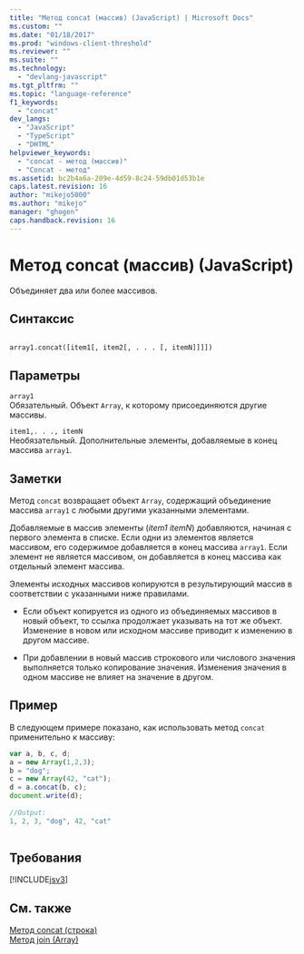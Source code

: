 ```yaml
---
title: "Метод concat (массив) (JavaScript) | Microsoft Docs"
ms.custom: ""
ms.date: "01/18/2017"
ms.prod: "windows-client-threshold"
ms.reviewer: ""
ms.suite: ""
ms.technology: 
  - "devlang-javascript"
ms.tgt_pltfrm: ""
ms.topic: "language-reference"
f1_keywords: 
  - "concat"
dev_langs: 
  - "JavaScript"
  - "TypeScript"
  - "DHTML"
helpviewer_keywords: 
  - "concat - метод (массив)"
  - "Concat - метод"
ms.assetid: bc2b4a6a-209e-4d59-8c24-59db01d53b1e
caps.latest.revision: 16
author: "mikejo5000"
ms.author: "mikejo"
manager: "ghogen"
caps.handback.revision: 16
---
```

# Метод concat (массив) (JavaScript)
Объединяет два или более массивов.  
  
## Синтаксис  
  
```  
  
array1.concat([item1[, item2[, . . . [, itemN]]]])   
```  
  
## Параметры  
 `array1`  
 Обязательный.  Объект `Array`, к которому присоединяются другие массивы.  
  
 `item1,. . ., itemN`  
 Необязательный.  Дополнительные элементы, добавляемые в конец массива `array1`.  
  
## Заметки  
 Метод `concat` возвращает объект `Array`, содержащий объединение массива `array1` с любыми другими указанными элементами.  
  
 Добавляемые в массив элементы \(*item1 itemN*\) добавляются, начиная с первого элемента в списке.  Если одни из элементов является массивом, его содержимое добавляется в конец массива `array1`.  Если элемент не является массивом, он добавляется в конец массива как отдельный элемент массива.  
  
 Элементы исходных массивов копируются в результирующий массив в соответствии с указанными ниже правилами.  
  
-   Если объект копируется из одного из объединяемых массивов в новый объект, то ссылка продолжает указывать на тот же объект.  Изменение в новом или исходном массиве приводит к изменению в другом массиве.  
  
-   При добавлении в новый массив строкового или числового значения выполняется только копирование значения.  Изменения значения в одном массиве не влияет на значение в другом.  
  
## Пример  
 В следующем примере показано, как использовать метод `concat` применительно к массиву:  
  
```javascript  
var a, b, c, d;  
a = new Array(1,2,3);  
b = "dog";  
c = new Array(42, "cat");  
d = a.concat(b, c);  
document.write(d);  
  
//Output:   
1, 2, 3, "dog", 42, "cat"  
  
```  
  
## Требования  
 [!INCLUDE[jsv3](../../javascript/reference/includes/jsv3-md.md)]  
  
## См. также  
 [Метод concat \(строка\)](../../javascript/reference/concat-method-string-javascript.md)   
 [Метод join \(Array\)](../../javascript/reference/join-method-array-javascript.md)